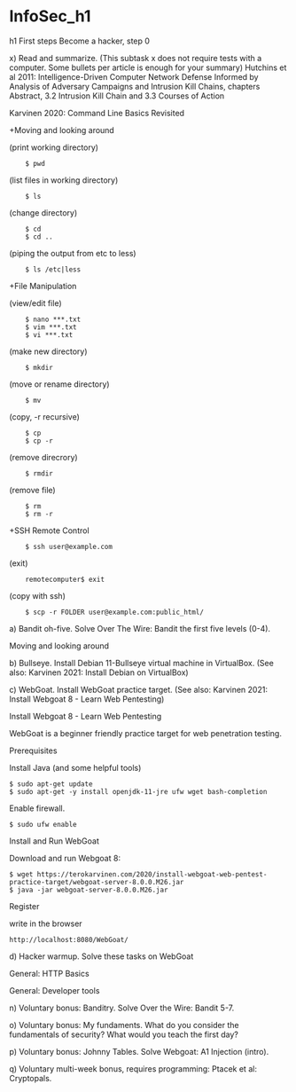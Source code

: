 # InfoSec_h1
h1 First steps
Become a hacker, step 0

x) Read and summarize. (This subtask x does not require tests with a computer. Some bullets per article is enough for your summary)
Hutchins et al 2011: Intelligence-Driven Computer Network Defense Informed by Analysis of Adversary Campaigns and Intrusion Kill Chains, chapters Abstract, 3.2 Intrusion Kill Chain and 3.3 Courses of Action



Karvinen 2020: Command Line Basics Revisited

+Moving and looking around

(print working directory)
        
        $ pwd
        
(list files in working directory)        
        
        $ ls
        
(change directory)        
        
        $ cd
        $ cd ..
        
(piping the output from etc to less)        
        
        $ ls /etc|less
        
 +File Manipulation
 
 (view/edit file)
 
        $ nano ***.txt
        $ vim ***.txt
        $ vi ***.txt
        
 (make new directory)
 
        $ mkdir
        
 (move or rename directory)
 
        $ mv 
        
 (copy, -r recursive)
 
        $ cp 
        $ cp -r
        
 (remove direcrory)
 
        $ rmdir
 
 (remove file)
 
        $ rm 
        $ rm -r
        
+SSH Remote Control 
 
        $ ssh user@example.com
        
 (exit)
 
        remotecomputer$ exit
   
 (copy with ssh)
 
        $ scp -r FOLDER user@example.com:public_html/
        
        
a) Bandit oh-five. Solve Over The Wire: Bandit the first five levels (0-4).

Moving and looking around



b) Bullseye. Install Debian 11-Bullseye virtual machine in VirtualBox. (See also: Karvinen 2021: Install Debian on VirtualBox)



c) WebGoat. Install WebGoat practice target. (See also: Karvinen 2021: Install Webgoat 8 - Learn Web Pentesting)

Install Webgoat 8 - Learn Web Pentesting

WebGoat is a beginner friendly practice target for web penetration testing.

Prerequisites

Install Java (and some helpful tools)

    $ sudo apt-get update
    $ sudo apt-get -y install openjdk-11-jre ufw wget bash-completion
    
Enable firewall.

    $ sudo ufw enable  
    
Install and Run WebGoat

Download and run Webgoat 8:

    $ wget https://terokarvinen.com/2020/install-webgoat-web-pentest-practice-target/webgoat-server-8.0.0.M26.jar
    $ java -jar webgoat-server-8.0.0.M26.jar

Register

write in the browser

    http://localhost:8080/WebGoat/
    
    

d) Hacker warmup. Solve these tasks on WebGoat


General: HTTP Basics


General: Developer tools



n) Voluntary bonus: Banditry. Solve Over the Wire: Bandit 5-7.




o) Voluntary bonus: My fundaments. What do you consider the fundamentals of security? What would you teach the first day?



p) Voluntary bonus: Johnny Tables. Solve Webgoat: A1 Injection (intro).




q) Voluntary multi-week bonus, requires programming: Ptacek et al: Cryptopals.





